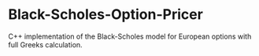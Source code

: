 # Black-Scholes-Option-Pricer
C++ implementation of the Black-Scholes model for European options with full Greeks calculation.

